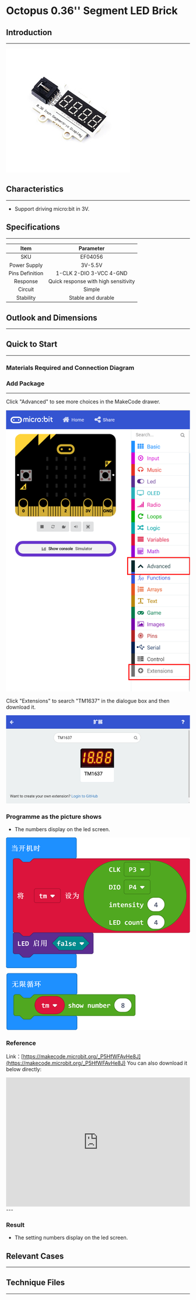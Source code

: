# Octopus 0.36'' Segment LED Brick

## Introduction
---




![](./images/04056_1.jpg)




## Characteristics 
---

- Support driving micro:bit in 3V.

## Specifications
---

Item | Parameter 
:-: | :-: 
SKU|EF04056
Power Supply|3V-5.5V
Pins Definition|1-CLK 2-DIO 3-VCC 4-GND
Response|Quick response with high sensitivity
Circuit|Simple
Stability|Stable and durable

## Outlook and Dimensions
---



## Quick to Start 
---

### Materials Required and Connection Diagram






### Add Package
---
Click "Advanced" to see more choices in the MakeCode drawer. 


![](./images/smtcNoB.png)


Click "Extensions" to search "TM1637" in the dialogue box and then download it.



![](./images/04056_3.png)



### Programme as the picture shows
- The numbers display on the led screen.

 



![](./images/04056_5.png)





### Reference
Link：[https://makecode.microbit.org/_P5HfWFAvHe8J](https://makecode.microbit.org/_P5HfWFAvHe8J)
You can also download it below directly:

<div style="position:relative;height:0;padding-bottom:70%;overflow:hidden;"><iframe style="position:absolute;top:0;left:0;width:100%;height:100%;" src="https://makecode.microbit.org/#pub:_P5HfWFAvHe8J" frameborder="0" sandbox="allow-popups allow-forms allow-scripts allow-same-origin"></iframe></div>  
---

### Result
- The setting numbers display on the led screen.

## Relevant Cases
---

## Technique Files
---
